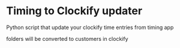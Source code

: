 # Timing to Clockify updater

Python script that update your clockify time entries from timing app

folders will be converted to customers in clockify
